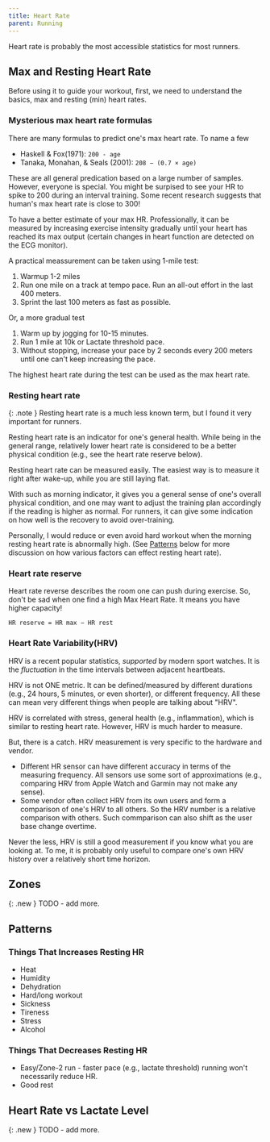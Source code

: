 ```yaml
---
title: Heart Rate
parent: Running
---
```


Heart rate is probably the most accessible statistics for most runners.

## Max and Resting Heart Rate

Before using it to guide your workout, first, we need to understand the basics, max and resting (min) heart rates.

### Mysterious max heart rate formulas

There are many formulas to predict one's max heart rate. To name a few

* Haskell & Fox(1971): `200 - age`
* Tanaka, Monahan, & Seals (2001): `208 − (0.7 × age)`

These are all general predication based on a large number of samples. However, everyone is special. You might be surpised to see your HR to spike to 200 during an interval training. Some recent research suggests that human's max heart rate is close to 300!

To have a better estimate of your max HR. Professionally, it can be measured by increasing exercise intensity gradually until your heart has reached its max output (certain changes in heart function are detected on the ECG monitor).

A practical meassurement can be taken using 1-mile test:

1. Warmup 1-2 miles
1. Run one mile on a track at tempo pace. Run an all-out effort in the last 400 meters.
1. Sprint the last 100 meters as fast as possible.

Or, a more gradual test

1. Warm up by jogging for 10-15 minutes.
1. Run 1 mile at 10k or Lactate threshold pace.
1. Without stopping, increase your pace by 2 seconds every 200 meters until one can't keep increasing the pace.

The highest heart rate during the test can be used as the max heart rate.

### Resting heart rate

{: .note }
Resting heart rate is a much less known term, but I found it very important for runners.

Resting heart rate is an indicator for one's general health. While being in the general range, relatively lower heart rate is considered to be a better physical condition (e.g., see the heart rate reserve below).

Resting heart rate can be measured easily. The easiest way is to measure it right after wake-up, while you are still laying flat.

With such as morning indicator, it gives you a general sense of one's overall physical condition, and one may want to adjust the training plan accordingly if the reading is higher as normal. For runners, it can give some indication on how well is the recovery to avoid over-training.

Personally, I would reduce or even avoid hard workout when the morning resting heart rate is abnormally high. (See [Patterns](#patterns) below for more discussion on how various factors can effect resting heart rate).

### Heart rate reserve

Heart rate reverse describes the room one can push during exercise. So, don't be sad when one find a high Max Heart Rate. It means you have higher capacity!

```
HR reserve = HR max − HR rest
```

### Heart Rate Variability(HRV)

HRV is a recent popular statistics, *supported* by modern sport watches. It is the *fluctuation* in the time intervals between adjacent heartbeats.

HRV is not ONE metric. It can be defined/measured by different durations (e.g., 24 hours, 5 minutes, or even shorter), or different frequency. All these can mean very different things when people are talking about "HRV".

HRV is correlated with stress, general health (e.g., inflammation), which is similar to resting heart rate. However, HRV is much harder to measure.

But, there is a catch. HRV measurement is very specific to the hardware and vendor.

* Different HR sensor can have different accuracy in terms of the measuring frequency. All sensors use some sort of approximations (e.g., comparing HRV from Apple Watch and Garmin may not make any sense).
* Some vendor often collect HRV from its own users and form a comparison of one's HRV to all others. So the HRV number is a relative comparison with others. Such commparison can also shift as the user base change overtime.

Never the less, HRV is still a good measurement if you know what you are looking at. To me, it is probably only useful to compare one's own HRV history over a relatively short time horizon.

## Zones

{: .new }
TODO - add more.

## Patterns

### Things That Increases Resting HR

* Heat
* Humidity
* Dehydration
* Hard/long workout
* Sickness
* Tireness
* Stress
* Alcohol

### Things That Decreases Resting HR

* Easy/Zone-2 run - faster pace (e.g., lactate threshold) running won't necessarily reduce HR.
* Good rest

## Heart Rate vs Lactate Level

{: .new }
TODO - add more.
